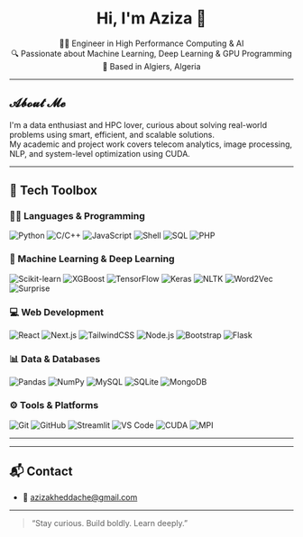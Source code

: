 <h1 align="center">Hi, I'm Aziza 👋</h1>

<p align="center">
  👩‍💻 Engineer in High Performance Computing & AI <br>
  🔍 Passionate about Machine Learning, Deep Learning & GPU Programming <br>
  📍 Based in Algiers, Algeria
</p>

---

## 𝓐𝓫𝓸𝓾𝓽 𝓜𝓮

I'm a data enthusiast and HPC lover, curious about solving real-world problems using smart, efficient, and scalable solutions.  
My academic and project work covers telecom analytics, image processing, NLP, and system-level optimization using CUDA.

---

## 🧰 Tech Toolbox

### 👩‍💻 Languages & Programming
![Python](https://img.shields.io/badge/-Python-333?style=flat&logo=python)
![C/C++](https://img.shields.io/badge/-C/C++-333?style=flat&logo=cplusplus)
![JavaScript](https://img.shields.io/badge/-JavaScript-333?style=flat&logo=javascript)
![Shell](https://img.shields.io/badge/-Shell-333?style=flat&logo=gnu-bash)
![SQL](https://img.shields.io/badge/-SQL-333?style=flat&logo=sqlite)
![PHP](https://img.shields.io/badge/-PHP-333?style=flat&logo=php)

### 🧠 Machine Learning & Deep Learning
![Scikit-learn](https://img.shields.io/badge/-Scikit--learn-333?style=flat&logo=scikit-learn)
![XGBoost](https://img.shields.io/badge/-XGBoost-333?style=flat&logo=xgboost)
![TensorFlow](https://img.shields.io/badge/-TensorFlow-333?style=flat&logo=tensorflow)
![Keras](https://img.shields.io/badge/-Keras-333?style=flat&logo=keras)
![NLTK](https://img.shields.io/badge/-NLTK-333?style=flat&logo=nltk)
![Word2Vec](https://img.shields.io/badge/-Word2Vec-333?style=flat)
![Surprise](https://img.shields.io/badge/-Surprise-333?style=flat)

### 💻 Web Development
![React](https://img.shields.io/badge/-React-333?style=flat&logo=react)
![Next.js](https://img.shields.io/badge/-Next.js-333?style=flat&logo=next.js)
![TailwindCSS](https://img.shields.io/badge/-TailwindCSS-333?style=flat&logo=tailwind-css)
![Node.js](https://img.shields.io/badge/-Node.js-333?style=flat&logo=node.js)
![Bootstrap](https://img.shields.io/badge/-Bootstrap-333?style=flat&logo=bootstrap)
![Flask](https://img.shields.io/badge/-Flask-333?style=flat&logo=flask)

### 📊 Data & Databases
![Pandas](https://img.shields.io/badge/-Pandas-333?style=flat&logo=pandas)
![NumPy](https://img.shields.io/badge/-NumPy-333?style=flat&logo=numpy)
![MySQL](https://img.shields.io/badge/-MySQL-333?style=flat&logo=mysql)
![SQLite](https://img.shields.io/badge/-SQLite-333?style=flat&logo=sqlite)
![MongoDB](https://img.shields.io/badge/-MongoDB-333?style=flat&logo=mongodb)

### ⚙️ Tools & Platforms
![Git](https://img.shields.io/badge/-Git-333?style=flat&logo=git)
![GitHub](https://img.shields.io/badge/-GitHub-333?style=flat&logo=github)
![Streamlit](https://img.shields.io/badge/-Streamlit-333?style=flat&logo=streamlit)
![VS Code](https://img.shields.io/badge/-VSCode-333?style=flat&logo=visualstudiocode)
![CUDA](https://img.shields.io/badge/-CUDA-333?style=flat&logo=nvidia)
![MPI](https://img.shields.io/badge/-MPI-333?style=flat)

---

---

## 📬 Contact

- 📧 azizakheddache@gmail.com  

---

> “Stay curious. Build boldly. Learn deeply.”
